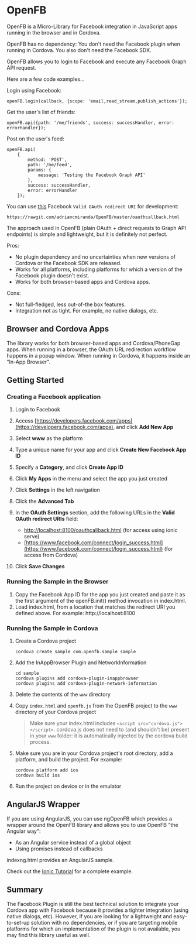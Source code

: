 # OpenFB

OpenFB is a Micro-Library for Facebook integration in JavaScript apps running in the browser and in Cordova.

OpenFB has no dependency: You don't need the Facebook plugin when running in Cordova. You also don't need the Facebook SDK.

OpenFB allows you to login to Facebook and execute any Facebook Graph API request.

Here are a few code examples...

Login using Facebook:

```
openFB.login(callback, {scope: 'email,read_stream,publish_actions'});
```

Get the user's list of friends:

```
openFB.api({path: '/me/friends', success: successHandler, error: errorHandler});
```

Post on the user's feed:

```
openFB.api(
    {
        method: 'POST',
        path: '/me/feed',
        params: {
            message: 'Testing the Facebook Graph API'
        },
        success: successHandler,
        error: errorHandler
    });
```    

You can use [this](https://rawgit.com/adriancmiranda/OpenFB/master/oauthcallback.html) Facebook `Valid OAuth redirect URI` for development:

```
https://rawgit.com/adriancmiranda/OpenFB/master/oauthcallback.html
```

The approach used in OpenFB (plain OAuth + direct requests to Graph API endpoints) is simple and lightweight, but it is definitely not perfect.

Pros:
- No plugin dependency and no uncertainties when new versions of Cordova or the Facebook SDK are released.
- Works for all platforms, including platforms for which a version of the Facebook plugin doesn't exist. 
- Works for both browser-based apps and Cordova apps.

Cons:
- Not full-fledged, less out-of-the box features.
- Integration not as tight. For example, no native dialogs, etc.

## Browser and Cordova Apps
The library works for both browser-based apps and Cordova/PhoneGap apps. When running in a browser, the OAuth URL redirection workflow happens in a popup window. When running in Cordova, it happens inside an "In-App Browser".

## Getting Started

### Creating a Facebook application

1. Login to Facebook

1. Access [https://developers.facebook.com/apps](https://developers.facebook.com/apps), and click **Add New App**

1. Select **www** as the platform

1. Type a unique name for your app and click **Create New Facebook App ID** 

1. Specify a **Category**, and click **Create App ID**

1. Click **My Apps** in the menu and select the app you just created 

1. Click **Settings** in the left navigation

1. Click the **Advanced Tab**

1. In the **OAuth Settings** section, add the following URLs in the **Valid OAuth redirect URIs** field:
    - [http://localhost:8100/oauthcallback.html](http://localhost:8100/oauthcallback.html) (for access using ionic serve)
    - [https://www.facebook.com/connect/login_success.html](https://www.facebook.com/connect/login_success.html) (for access from Cordova)

1. Click **Save Changes**  

### Running the Sample in the Browser

1. Copy the Facebook App ID for the app you just created and paste it as the first argument of the openFB.init() method invocation in index.html.
1. Load index.html, from a location that matches the redirect URI you defined above. For example: http://localhost:8100

### Running the Sample in Cordova

1. Create a Cordova project

    ```
    cordova create sample com.openfb.sample sample
    ```

1. Add the InAppBrowser Plugin and NetworkInformation

    ```
    cd sample
    cordova plugins add cordova-plugin-inappbrowser
    cordova plugins add cordova-plugin-network-information
    ```

1. Delete the contents of the ```www``` directory 
1. Copy ```index.html``` and ```openfb.js``` from the OpenFB project to the ```www``` directory of your Cordova project

    > Make sure your index.html includes ```<script src="cordova.js"></script>```. cordova.js does not need to (and shouldn't be) present in your ```www``` folder: it is automatically injected by the cordova build process.

1. Make sure you are in your Cordova project's root directory, add a platform, and build the project. For example: 

    ```
    cordova platform add ios
    cordova build ios
    ```
    
1. Run the project on device or in the emulator    


## AngularJS Wrapper

If you are using AngularJS, you can use ngOpenFB which provides a wrapper around the OpenFB library and allows you to use OpenFB "the Angular way":
- As an Angular service instead of a global object
- Using promises instead of callbacks
 
indexng.html provides an AngularJS sample. 

Check out the [Ionic Tutorial](https://ccoenraets.github.io/ionic-tutorial/) for a complete example.

## Summary

The Facebook Plugin is still the best technical solution to integrate your Cordova app with Facebook because it provides a tighter integration (using native dialogs, etc). However, if you are looking for a lightweight and easy-to-set-up solution with no dependencies, or if you are targeting mobile platforms for which an implementation of the plugin is not available, you may find this library useful as well.

